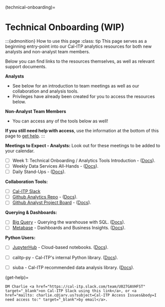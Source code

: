 (technical-onboarding)=
# Technical Onboarding (WIP)
:::{admonition} How to use this page
:class: tip
This page serves as a beginning entry-point into our Cal-ITP analytics resources for both new analysts and non-analyst team members.

Below you can find links to the resources themselves, as well as relevant support documents.

**Analysts**
* See below for an introduction to team meetings as well as our collaboration and analysis tools.
* Privileges have already been created for you to access the resources below.

**Non-Analyst Team Members**
* You can access any of the tools below as well!

**If you still need help with access**, use the information at the bottom of this page to [get help](get-help).
:::

**Meetings to Expect - Analysts:**
Look out for these meetings to be added to your calendar.

- [ ]  Week 1:  Technical Onboarding / Analytics Tools Introduction - ([Docs](week-one-meeting)).
- [ ]  Weekly Data Services All-Hands - ([Docs](weekly-data-services)).
- [ ]  Daily Stand-Ups - ([Docs](daily-stand-ups)).

**Collaboration Tools:**

- [ ] [Cal-ITP Slack](https://cal-itp.slack.com)
- [ ] [Github Analytics Repo](https://github.com/cal-itp/data-analyses) - ([Docs](analytics-repo)).
- [ ]  [Github Analyst Project Board](https://github.com/cal-itp/data-infra/projects/6)  - ([Docs](analytics-project-board)).

**Querying & Dashboards:**

- [ ]  [Big Query](https://console.cloud.google.com/bigquery/) - Querying the warehouse with SQL. ([Docs](big-query)).
- [ ]  [Metabase](https://dashboards.calitp.org/) - Dashboards and Business Insights. ([Docs](metabase)).

**Python Users:**

- [ ]  [JupyterHub](https://hubtest.k8s.calitp.jarv.us/) - Cloud-based notebooks. ([Docs](jupyterhub)).
- [ ]  calitp-py - Cal-ITP's internal Python library. ([Docs](calitp)).
- [ ]  siuba - Cal-ITP recommended data analysis library. ([Docs](siuba)).


(get-help)=
```{admonition} Still need access to a tool above?
DM Charlie <a href="https://cal-itp.slack.com/team/U027GAVHFST" target="_blank">on Cal-ITP Slack using this link</a>, or <a href="mailto: charlie.c@jarv.us?subject=Cal-ITP Access Issues&body=I need access to:" target="_blank">by email</a>.
```
